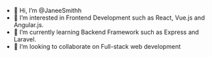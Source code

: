 - 👋 Hi, I’m @JaneeSmithh
- 👀 I’m interested in Frontend Development such as React, Vue.js and Angular.js.
- 🌱 I’m currently learning Backend Framework such as Express and Laravel.
- 💞️ I’m looking to collaborate on Full-stack web development


<!---
JaneeSmithh/JaneeSmithh is a ✨ special ✨ repository because its `README.md` (this file) appears on your GitHub profile.
You can click the Preview link to take a look at your changes.
--->
